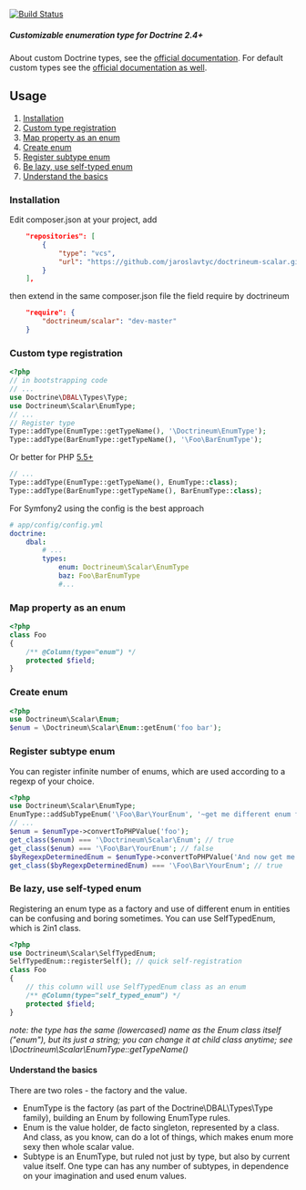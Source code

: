 [![Build Status](https://travis-ci.org/jaroslavtyc/doctrineum-scalar.svg?branch=master)](https://travis-ci.org/jaroslavtyc/doctrineum-scalar)

##### Customizable enumeration type for Doctrine 2.4+

About custom Doctrine types, see the [official documentation](http://doctrine-orm.readthedocs.org/en/latest/cookbook/custom-mapping-types.html).
For default custom types see the [official documentation as well](http://doctrine-dbal.readthedocs.org/en/latest/reference/types.html).

## <span id="usage">Usage</span>
1. [Installation](#installation)
2. [Custom type registration](#custom-type-registration)
3. [Map property as an enum](#map-property-as-an-enum)
4. [Create enum](#create-enum)
5. [Register subtype enum](#register-subtype-enum)
6. [Be lazy, use self-typed enum](#be-lazy-use-self-typed-enum)
7. [Understand the basics](#understand-the-basics)

### <span id="installation">Installation</span>
Edit composer.json at your project, add
```json
    "repositories": [
        {
            "type": "vcs",
            "url": "https://github.com/jaroslavtyc/doctrineum-scalar.git"
        }
    ],
```
then extend in the same composer.json file the field require by doctrineum
```json
    "require": {
        "doctrineum/scalar": "dev-master"
    }
```

### Custom type registration

```php
<?php
// in bootstrapping code
// ...
use Doctrine\DBAL\Types\Type;
use Doctrineum\Scalar\EnumType;
// ...
// Register type
Type::addType(EnumType::getTypeName(), '\Doctrineum\EnumType');
Type::addType(BarEnumType::getTypeName(), '\Foo\BarEnumType');
```

Or better for PHP [5.5+](http://php.net/manual/en/language.oop5.basic.php#language.oop5.basic.class.class)
```php
// ...
Type::addType(EnumType::getTypeName(), EnumType::class);
Type::addType(BarEnumType::getTypeName(), BarEnumType::class);
```

For Symfony2 using the config is the best approach

```yaml
# app/config/config.yml
doctrine:
    dbal:
        # ...
        types:
            enum: Doctrineum\Scalar\EnumType
            baz: Foo\BarEnumType
            #...
```

### Map property as an enum
```php
<?php
class Foo
{
    /** @Column(type="enum") */
    protected $field;
}
```

### Create enum
```php
<?php
use Doctrineum\Scalar\Enum;
$enum = \Doctrineum\Scalar\Enum::getEnum('foo bar');
```

### Register subtype enum
You can register infinite number of enums, which are used according to a regexp of your choice.
```php
<?php
use Doctrineum\Scalar\EnumType;
EnumType::addSubTypeEnum('\Foo\Bar\YourEnum', '~get me different enum for this value~');
// ...
$enum = $enumType->convertToPHPValue('foo');
get_class($enum) === '\Doctrineum\Scalar\Enum'; // true
get_class($enum) === '\Foo\Bar\YourEnum'; // false
$byRegexpDeterminedEnum = $enumType->convertToPHPValue('And now get me different enum for this value.');
get_class($byRegexpDeterminedEnum) === '\Foo\Bar\YourEnum'; // true
```

### Be lazy, use self-typed enum
Registering an enum type as a factory and use of different enum in entities can be confusing and boring sometimes. 
You can use SelfTypedEnum, which is 2in1 class.
```php
<?php
use Doctrineum\Scalar\SelfTypedEnum;
SelfTypedEnum::registerSelf(); // quick self-registration
class Foo
{
    // this column will use SelfTypedEnum class as an enum
    /** @Column(type="self_typed_enum") */
    protected $field;
}
```

*note: the type has the same (lowercased) name as the Enum class itself ("enum"), but its just a string; you can change it at child class anytime; see \Doctrineum\Scalar\EnumType::getTypeName()*

#### Understand the basics
There are two roles - the factory and the value.
 - EnumType is the factory (as part of the Doctrine\DBAL\Types\Type family), building an Enum by following EnumType rules.
 - Enum is the value holder, de facto singleton, represented by a class. And class, as you know, can do a lot of things, which makes enum more sexy then whole scalar value.
 - Subtype is an EnumType, but ruled not just by type, but also by current value itself. One type can has any number of subtypes, in dependence on your imagination and used enum values.
